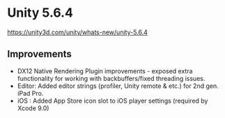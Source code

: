 # Unity 5.6.4
https://unity3d.com/unity/whats-new/unity-5.6.4

## Improvements

<ul>
<li>DX12 Native Rendering Plugin improvements - exposed extra functionality for working with backbuffers/fixed threading issues.</li>
<li>Editor: Added editor strings (profiler, Unity remote &amp; etc.) for 2nd gen. iPad Pro.</li>
<li>iOS : Added App Store icon slot to iOS player settings (required by Xcode 9.0)</li>
</ul>

